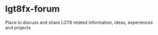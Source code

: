 # lgt8fx-forum
Place to discuss and share LGT8 related information, ideas, experiences and projects
